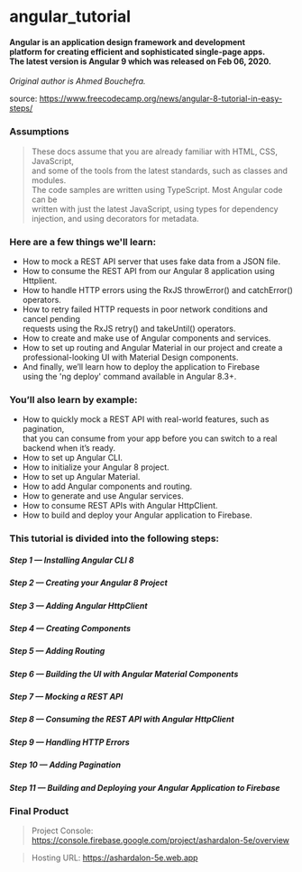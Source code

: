 # angular_tutorial

#### Angular is an application design framework and development <br> platform for creating efficient and sophisticated single-page apps.<br>The latest version is Angular 9 which was released on Feb 06, 2020. 

*Original author is Ahmed Bouchefra.*

source: https://www.freecodecamp.org/news/angular-8-tutorial-in-easy-steps/

### Assumptions
>These docs assume that you are already familiar with HTML, CSS, JavaScript, 
<br/>and some of the tools from the latest standards, such as classes and modules. 
<br/>The code samples are written using TypeScript. Most Angular code can be 
<br/>written with just the latest JavaScript, using types for dependency 
<br/>injection, and using decorators for metadata.

### Here are a few things we'll learn:

 - How to mock a REST API server that uses fake data from a JSON file.
 - How to consume the REST API from our Angular 8 application using  Httplient.
 - How to handle HTTP errors using the RxJS  throwError()  and  catchError()  operators.
 - How to retry failed HTTP requests in poor network conditions and cancel pending<br/>requests using the RxJS  retry()  and  takeUntil() operators.
 - How to create and make use of Angular components and services.
 - How to set up routing and Angular Material in our project and create a <br/> professional-looking UI with Material Design components.
 - And finally, we’ll learn how to deploy the application to Firebase <br/>using the 'ng deploy' command available in Angular 8.3+.

### You’ll also learn by example:

 - How to quickly mock a REST API with real-world features, such as pagination, <br/>that you can consume from your app before you can switch to a real <br/>backend when it’s ready.
 - How to set up Angular CLI.
 - How to initialize your Angular 8 project.
 - How to set up Angular Material.
 - How to add Angular components and routing.
 - How to generate and use Angular services.
 - How to consume REST APIs with Angular HttpClient.
 - How to build and deploy your Angular application to Firebase.

### This tutorial is divided into the following steps:

##### Step 1 — Installing Angular CLI 8
##### Step 2 — Creating your Angular 8 Project
##### Step 3 — Adding Angular HttpClient
##### Step 4 — Creating Components
##### Step 5 — Adding Routing
##### Step 6 — Building the UI with Angular Material Components
##### Step 7 — Mocking a REST API
##### Step 8 — Consuming the REST API with Angular HttpClient
##### Step 9 — Handling HTTP Errors
##### Step 10 — Adding Pagination
##### Step 11 — Building and Deploying your Angular Application to Firebase

### Final Product

> Project Console: https://console.firebase.google.com/project/ashardalon-5e/overview

> Hosting URL: https://ashardalon-5e.web.app
